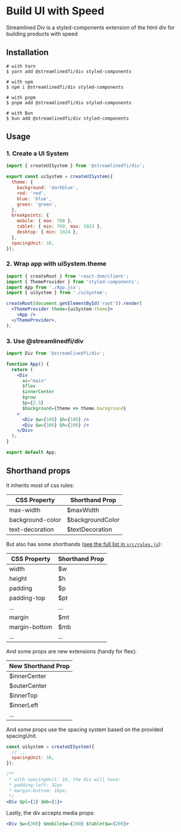 # Build UI with Speed

Streamlined Div is a styled-components extension of the html div for building products with speed

## Installation

```
# with Yarn
$ yarn add @streamlinedfi/div styled-components

# with npm
$ npm i @streamlinedfi/div styled-components

# with pnpm
$ pnpm add @streamlinedfi/div styled-components

# with Bun
$ bun add @streamlinedfi/div styled-components
```

## Usage

### 1. Create a UI System

```jsx
import { createUISystem } from '@streamlinedfi/div';

export const uiSystem = createUISystem({
  theme: {
    background: 'darkblue',
    red: 'red',
    blue: 'blue',
    green: 'green',
  },
  breakpoints: {
    mobile: { max: 768 },
    tablet: { min: 769, max: 1023 },
    desktop: { min: 1024 },
  },
  spacingUnit: 16,
});
```

### 2. Wrap app with uiSystem.theme

```jsx
import { createRoot } from 'react-dom/client';
import { ThemeProvider } from 'styled-components';
import App from './App.jsx';
import { uiSystem } from './uiSystem';

createRoot(document.getElementById('root')).render(
  <ThemeProvider theme={uiSystem.theme}>
    <App />
  </ThemeProvider>,
);
```

### 3. Use @streamlinedfi/div

```jsx
import Div from '@streamlinedfi/div';

function App() {
  return (
    <Div
      as="main"
      $flex
      $innerCenter
      $grow
      $p={2.5}
      $background={theme => theme.background}
    >
      <Div $w={100} $h={100} />
      <Div $w={100} $h={100} />
    </Div>
  );
}

export default App;
```

## Shorthand props

It inherits most of css rules:

| CSS Property     | Shorthand Prop    |
| ---------------- | ----------------- |
| max-width        | \$maxWidth        |
| background-color | \$backgroundColor |
| text-decoration  | \$textDecoration  |

But also has some shorthands ([see the full list in `src/rules.js`](./src/rules.js)):

| CSS Property  | Shorthand Prop |
| ------------- | -------------- |
| width         | \$w            |
| height        | \$h            |
| padding       | \$p            |
| padding-top   | \$pt           |
| ...           | ...            |
| margin        | \$mt           |
| margin-bottom | \$mb           |
| ...           | ...            |

And some props are new extensions (handy for flex):

| New Shorthand Prop |
| ------------------ |
| \$innerCenter      |
| \$outerCenter      |
| \$innerTop         |
| \$innerLeft        |
| ...                |

And some props use the spacing system based on the provided spacingUnit.

```jsx
const uiSystem = createUISystem({
  // ...
  spacingUnit: 16,
});

/**
 * with spacingUnit: 16, the div will have:
 * padding-left: 32px
 * margin-bottom: 16px;
 */
<Div $pl={2} $mb={1}>
```

Lastly, the div accepts media props:

```jsx
<Div $w={300} $mobile$w={100} $tablet$w={200}>
```
